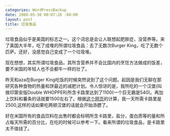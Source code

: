 ```yaml
--- 
categories: WordPressBackup
date: 2008-05-30 00:07:26 -04:00
layout: post
title: 垃圾食品
---
```

垃圾食品似乎是美国的标志之一。这个词总是会让人联想起肥胖症，没营养等。来了美国大半年，吃了成堆的所谓垃圾食品：去了无数次Burger King，吃了无数个匹萨。还好，没感觉自己变成了一个垃圾堆。

现在想想，其实所谓垃圾食品，其所含营养并不会比国内的烹饪方法做成的饭差，要不米国的年轻人也不会都牛一样的壮了。

昨天和aza在Burger King吃饭的时候突然说到了这个问题。起因是我们无聊在那研究各种食物的热量和饼最近的减肥计划。令人惊讶的是，我所吃的一个汉堡(叫做印第安版Double WHOPPER)所含卡路里达到了1100(一个巨无霸是540)。再加上饮料和薯条的话就要1500左右了。根据<a href="http://www.annecollins.com/calc/5.htm" target="_blank">这个网页</a>的计算，我一天所需卡路里是2500,这样的话如果吃两顿汉堡的话就会开始添膘了。

好在米国所有的食品饮料在出售时都会标明所含卡路里，盐分，蛋白质等的量和所占每天所需的百分比，在吃的时候可以参考一下。看来所谓的垃圾食品，是卡路里太不值钱了。
